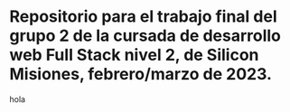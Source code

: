 ﻿# Repositorio para el trabajo final del grupo 2 de la cursada de desarrollo web Full Stack nivel 2, de Silicon Misiones, febrero/marzo de 2023.
hola